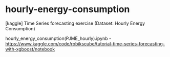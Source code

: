 # hourly-energy-consumption
[kaggle] Time Series forecasting exercise (Dataset: Hourly Energy Consumption)

hourly_energy_consumption(PJME_hourly).ipynb - https://www.kaggle.com/code/robikscube/tutorial-time-series-forecasting-with-xgboost/notebook
